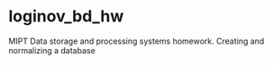 # loginov_bd_hw
MIPT Data storage and processing systems homework. Creating and normalizing a database
